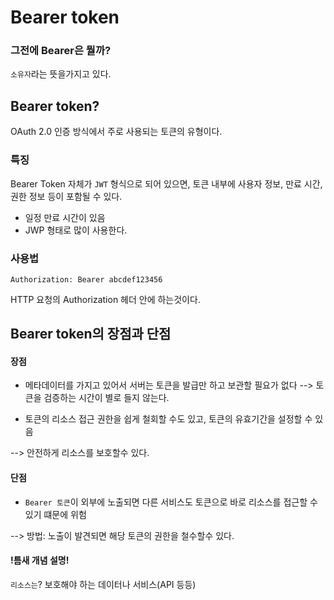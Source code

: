 # Bearer token 

### 그전에 Bearer은 뭘까?
`소유자`라는 뜻을가지고 있다.

## Bearer token?
OAuth 2.0 인증 방식에서 주로 사용되는 토큰의 유형이다.

### 특징
Bearer Token 자체가 `JWT` 형식으로 되어 있으면, 
토큰 내부에 사용자 정보, 만료 시간, 권한 정보 등이 포함될 수 있다.
+ 일정 만료 시간이 있음
+ JWP 형태로 많이 사용한다.



### 사용법

    Authorization: Bearer abcdef123456
HTTP 요청의 Authorization 헤더 안에 하는것이다.


## Bearer token의 장점과 단점

 #### 장점

  + 메타데이터를 가지고 있어서 서버는 토큰을 발급만 하고 보관할 필요가 없다
  --> 토큰을 검증하는 시간이 별로 들지 않는다.

  + 토큰의 리소스 접근 권한을 쉽게 철회할 수도 있고,
   토큰의 유효기간을 설정할 수 있음

   --> 안전하게 리소스를 보호할수 있다.

#### 단점

+ `Bearer 토큰`이 외부에 노출되면 다른 서비스도 토큰으로 바로 리소스를 접근할 수 있기 떄문에 위험

--> 방법: 노출이 발견되면 해당 토큰의 권한을 철수할수 있다.


#### !틈새 개념 설명!
`리소스는`? 보호해야 하는 데이터나 서비스(API 등등)